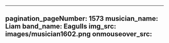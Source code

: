 ------
pagination_pageNumber: 1573
musician_name: Liam
band_name: Eagulls
img_src: images/musician1602.png
onmouseover_src: 
------